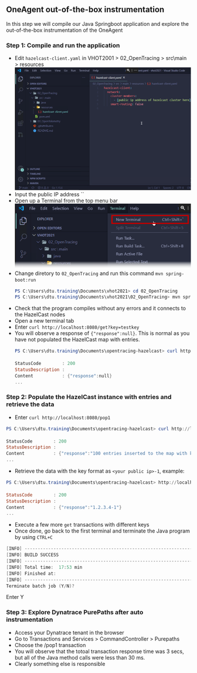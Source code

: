 ## OneAgent out-of-the-box instrumentation
In this step we will compile our Java Springboot application and explore the out-of-the-box instrumentation of the OneAgent

### Step 1: Compile and run the application
- Edit `hazelcast-client.yaml` in VHOT2001 > 02_OpenTracing > src\main > resources
  ![EditFile](../../../assets/images/01_oneagent_outofthebox_instrumentation-01.png)
- Input the public IP address ``
- Open up a Terminal from the top menu bar
  ![EditFile](../../../assets/images/01_oneagent_outofthebox_instrumentation-02.png)
- Change diretory to `02_OpenTracing` and run this command `mvn spring-boot:run`
  ```powershell
  PS C:\Users\dtu.training\Documents\vhot2021> cd 02_OpenTracing
  PS C:\Users\dtu.training\Documents\vhot2021\02_OpenTracing> mvn spring-boot:run
  ```
- Check that the program compiles without any errors and it connects to the HazelCast nodes
- Open a new terminal tab
- Enter `curl http://localhost:8080/get?key=testkey`
- You will observe a response of `{"response":null}`. This is normal as you have not populated the HazelCast map with entries.
  ```powershell
  PS C:\Users\dtu.training\Documents\opentracing-hazelcast> curl http://localhost:8080/get?key=testkey
  
  StatusCode        : 200
  StatusDescription :
  Content           : {"response":null}
  ...
  ```
### Step 2: Populate the HazelCast instance with entries and retrieve the data
- Enter `curl http://localhost:8080/pop1`

```powershell
PS C:\Users\dtu.training\Documents\opentracing-hazelcast> curl http://localhost:8080/pop1

StatusCode        : 200
StatusDescription :
Content           : {"response":"100 entries inserted to the map with key: <your public ip>-* , starting from 1 "}
...
```
- Retrieve the data with the key format as `<your public ip>-1`, example:

```powershell
PS C:\Users\dtu.training\Documents\opentracing-hazelcast> http://localhost:8080/get?key=1.2.3.4-1

StatusCode        : 200
StatusDescription :
Content           : {"response":"1.2.3.4-1"}
...
```

- Execute a few more `get` transactions with different keys
- Once done, go back to the first terminal and terminate the Java program by using `CTRL+C`

```powershell
[INFO] ------------------------------------------------------------------------
[INFO] BUILD SUCCESS
[INFO] ------------------------------------------------------------------------
[INFO] Total time:  17:53 min
[INFO] Finished at: 
[INFO] ------------------------------------------------------------------------
Terminate batch job (Y/N)?
```
Enter Y

### Step 3: Explore Dynatrace PurePaths after auto instrumentation 
- Access your Dynatrace tenant in the browser
- Go to Transactions and Services > CommandController > Purepaths
- Choose the /pop1 transaction
- You will observe that the totoal transaction response time was 3 secs, but all of the Java method calls were less than 30 ms.
- Clearly something else is responsible
